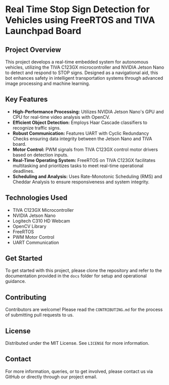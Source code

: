 # Real Time Stop Sign Detection for Vehicles using FreeRTOS and TIVA Launchpad Board

## Project Overview
This project develops a real-time embedded system for autonomous vehicles, utilizing the TIVA C123GX microcontroller and NVIDIA Jetson Nano to detect and respond to STOP signs. Designed as a navigational aid, this bot enhances safety in intelligent transportation systems through advanced image processing and machine learning.

## Key Features
- **High-Performance Processing:** Utilizes NVIDIA Jetson Nano's GPU and CPU for real-time video analysis with OpenCV.
- **Efficient Object Detection:** Employs Haar Cascade classifiers to recognize traffic signs.
- **Robust Communication:** Features UART with Cyclic Redundancy Checks ensuring data integrity between the Jetson Nano and TIVA board.
- **Motor Control:** PWM signals from TIVA C123GX control motor drivers based on detection inputs.
- **Real-Time Operating System:** FreeRTOS on TIVA C123GX facilitates multitasking and prioritizes tasks to meet real-time operational deadlines.
- **Scheduling and Analysis:** Uses Rate-Monotonic Scheduling (RMS) and Cheddar Analysis to ensure responsiveness and system integrity.

## Technologies Used
- TIVA C123GX Microcontroller
- NVIDIA Jetson Nano
- Logitech C310 HD Webcam
- OpenCV Library
- FreeRTOS
- PWM Motor Control
- UART Communication

## Get Started
To get started with this project, please clone the repository and refer to the documentation provided in the `docs` folder for setup and operational guidance.

## Contributing
Contributors are welcome! Please read the `CONTRIBUTING.md` for the process of submitting pull requests to us.

## License
Distributed under the MIT License. See `LICENSE` for more information.

## Contact
For more information, queries, or to get involved, please contact us via GitHub or directly through our project email.
